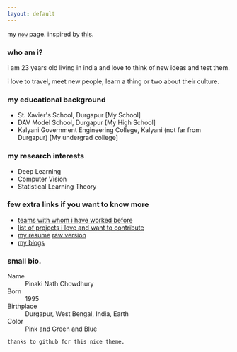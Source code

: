 ```yaml
---
layout: default
---
```


my [`now`](./now.html) page. inspired by [this](https://sivers.org/nowff).

### who am i?

i am 23 years old living in india and love to think of new ideas and test them.

i love to travel, meet new people, learn a thing or two about their culture.


### my educational background

* St. Xavier's School, Durgapur [My School]
* DAV Model School, Durgapur [My High School]
* Kalyani Government Engineering College, Kalyani (not far from Durgapur) [My undergrad college]

### my research interests
* Deep Learning
* Computer Vision
* Statistical Learning Theory

### few extra links if you want to know more
* [teams with whom i have worked before]()
* [list of projects i love and want to contribute]()
* [my resume]() [raw version]()
* [my blogs]()

### small bio.

<dl>
<dt>Name</dt>
<dd>Pinaki Nath Chowdhury</dd>
<dt>Born</dt>
<dd>1995</dd>
<dt>Birthplace</dt>
<dd>Durgapur, West Bengal, India, Earth</dd>
<dt>Color</dt>
<dd>Pink and Green and Blue</dd>
</dl>

```
thanks to github for this nice theme.
```
